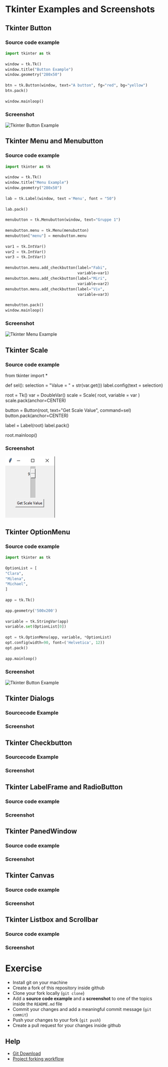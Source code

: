 # Tkinter Examples and Screenshots

## Tkinter Button

### Source code example

```python
import tkinter as tk

window = tk.Tk()
window.title("Button Example")
window.geometry("280x50")

btn = tk.Button(window, text="A button", fg="red", bg="yellow")
btn.pack()

window.mainloop()

```

### Screenshot
![Tkinter Button Example](tkinter_button.png "Tkinter Button Example")

## Tkinter Menu and Menubutton

### Source code example
```python
import tkinter as tk

window = tk.Tk()
window.title("Menu Example")
window.geometry("280x50")

lab = tk.Label(window, text ='Menu', font = "50")

lab.pack()

menubutton = tk.Menubutton(window, text="Gruppe 1")

menubutton.menu = tk.Menu(menubutton)
menubutton["menu"] = menubutton.menu

var1 = tk.IntVar()
var2 = tk.IntVar()
var3 = tk.IntVar()

menubutton.menu.add_checkbutton(label="Fabi",
                                variable=var1)
menubutton.menu.add_checkbutton(label="Miri",
                                variable=var2)
menubutton.menu.add_checkbutton(label="Viv",
                                variable=var3)

menubutton.pack()
window.mainloop()
```
### Screenshot
![Tkinter Menu Example](menu.png "Tkinter Button Example")

## Tkinter Scale


### Source code example

from tkinter import *

def sel():
   selection = "Value = " + str(var.get())
   label.config(text = selection)

root = Tk()
var = DoubleVar()
scale = Scale( root, variable = var )
scale.pack(anchor=CENTER)

button = Button(root, text="Get Scale Value", command=sel)
button.pack(anchor=CENTER)

label = Label(root)
label.pack()

root.mainloop()


### Screenshot
![Tkinter Scale Example](tkinter_scale.png "Tkinter Scale Example")

## Tkinter OptionMenu


### Source code example
```python
import tkinter as tk

OptionList = [
"Clara",
"Milena",
"Michael",
]

app = tk.Tk()

app.geometry('500x200')

variable = tk.StringVar(app)
variable.set(OptionList[0])

opt = tk.OptionMenu(app, variable, *OptionList)
opt.config(width=90, font=('Helvetica', 12))
opt.pack()

app.mainloop()
````
### Screenshot
![Tkinter Button Example](tkinter_option.png "Tkinter Button Example")


## Tkinter Dialogs

### Sourcecode Example

### Screenshot


## Tkinter Checkbutton

### Sourcecode Example

### Screenshot


## Tkinter LabelFrame and RadioButton

### Source code example

### Screenshot


## Tkinter PanedWindow

### Source code example

### Screenshot


## Tkinter Canvas

### Source code example

### Screenshot


## Tkinter Listbox and Scrollbar

### Source code example

### Screenshot


# Exercise
 - Install git on your machine
 - Create a fork of this repository inside github
 - Clone your fork locally (`git clone`)
 - Add a **source code example** and a **screenshot** to one of the topics inside the `README.md` file
 - Commit your changes and add a meaningful commit message (`git commit`)
 - Push your changes to your fork (`git push`)
 - Create a pull request for your changes inside github
 
## Help
 - [Git Download](https://git-scm.com/downloads)
 - [Project forking workflow](https://guides.github.com/activities/forking/)


